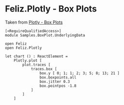 # Feliz.Plotly - Box Plots

Taken from [Plotly - Box Plots](https://plot.ly/javascript/box-plots/)

```fsharp:plotly-chart-boxplot-underlyingdata
[<RequireQualifiedAccess>]
module Samples.BoxPlot.UnderlyingData

open Feliz
open Feliz.Plotly

let chart () : ReactElement =
    Plotly.plot [
        plot.traces [
            traces.box [
                box.y [ 0; 1; 1; 2; 3; 5; 8; 13; 21 ]
                box.boxpoints.all
                box.jitter 0.3
                box.pointpos -1.8
            ]
        ]
    ]

```
